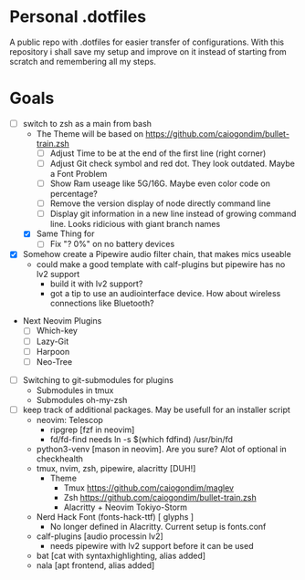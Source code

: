 # Personal .dotfiles
A public repo with .dotfiles for easier transfer of configurations.
With this repository i shall save my setup and improve on it instead of
starting from scratch and remembering all my steps.

# Goals
- [ ] switch to zsh as a main from bash
    - The Theme will be based on https://github.com/caiogondim/bullet-train.zsh
        - [ ] Adjust Time to be at the end of the first line (right corner)
        - [ ] Adjust Git check symbol and red dot. They look outdated. Maybe a Font Problem
        - [ ] Show Ram useage like 5G/16G. Maybe even color code on percentage?
        - [ ] Remove the version display of node directly command line
        - [ ] Display git information in a new line instead of growing command line. Looks ridicious with giant branch names
    - [x] Same Thing for 
        - [ ] Fix "? 0%" on no battery devices
- [x] Somehow create a Pipewire audio filter chain, that makes mics useable
    - could make a good template with calf-plugins but pipewire has no lv2 support
        - build it with lv2 support?
        - got a tip to use an audiointerface device. How about wireless connections like Bluetooth?
- Next Neovim Plugins
    - [ ] Which-key
    - [ ] Lazy-Git
    - [ ] Harpoon
    - [ ] Neo-Tree
- [ ] Switching to git-submodules for plugins
    - Submodules in tmux
    - Submodules oh-my-zsh
- [ ] keep track of additional packages. May be usefull for an installer script
    - neovim: Telescop
        - ripgrep [fzf in neovim]
        - fd/fd-find needs ln -s $(which fdfind) /usr/bin/fd
    - python3-venv [mason in neovim]. Are you sure? Alot of optional in checkhealth
    - tmux, nvim, zsh, pipewire, alacritty [DUH!]
        - Theme
            - Tmux https://github.com/caiogondim/maglev
            - Zsh https://github.com/caiogondim/bullet-train.zsh
            - Alacritty + Neovim Tokiyo-Storm
    - Nerd Hack Font (fonts-hack-ttf) [ glyphs ]
        - No longer defined in Alacritty. Current setup is fonts.conf
    - calf-plugins [audio processin lv2]
        - needs pipewire with lv2 support before it can be used
    - bat [cat with syntaxhighlighting, alias added]
    - nala [apt frontend, alias added]
